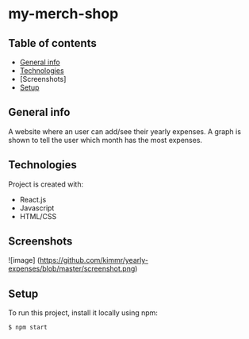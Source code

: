 # my-merch-shop
## Table of contents
* [General info](#general-info)
* [Technologies](#technologies)
* [Screenshots]
* [Setup](#setup)

## General info
A website where an user can add/see their yearly expenses. A graph is shown to tell the user which month has the most expenses.
	
## Technologies
Project is created with:
* React.js
* Javascript
* HTML/CSS

## Screenshots
![image] (https://github.com/kimmr/yearly-expenses/blob/master/screenshot.png)
	
## Setup
To run this project, install it locally using npm:

```
$ npm start
```

